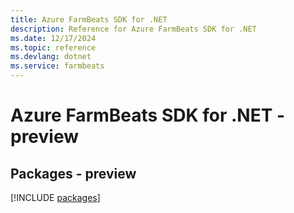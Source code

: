 ```yaml
---
title: Azure FarmBeats SDK for .NET
description: Reference for Azure FarmBeats SDK for .NET
ms.date: 12/17/2024
ms.topic: reference
ms.devlang: dotnet
ms.service: farmbeats
---
```

# Azure FarmBeats SDK for .NET - preview
## Packages - preview
[!INCLUDE [packages](farmbeats-index.md)]